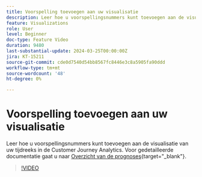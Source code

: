 ```yaml
---
title: Voorspelling toevoegen aan uw visualisatie
description: Leer hoe u voorspellingsnummers kunt toevoegen aan de visualisatie van uw tijdreeks in de Customer Journey Analytics.
feature: Visualizations
role: User
level: Beginner
doc-type: Feature Video
duration: 9480
last-substantial-update: 2024-03-25T00:00:00Z
jira: KT-15211
source-git-commit: cde0d7540d54bb8567fc8446e3c8a5905fa90ddd
workflow-type: tm+mt
source-wordcount: '48'
ht-degree: 0%

---
```



# Voorspelling toevoegen aan uw visualisatie

Leer hoe u voorspellingsnummers kunt toevoegen aan de visualisatie van uw tijdreeks in de Customer Journey Analytics. Voor gedetailleerde documentatie gaat u naar [Overzicht van de prognoses](https://experienceleague.adobe.com/en/docs/analytics-platform/using/cja-workspace/forecasting/forecasting#){target="_blank"}.

>[!VIDEO](https://video.tv.adobe.com/v/3428021/?learn=on)
